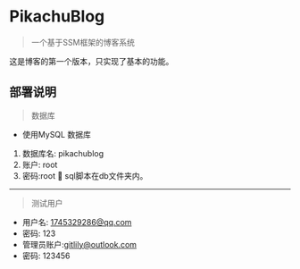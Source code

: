 # PikachuBlog
> 一个基于SSM框架的博客系统

这是博客的第一个版本，只实现了基本的功能。

## 部署说明

> 数据库 

* 使用MySQL 数据库

1. 数据库名: pikachublog 
2. 账户: root 
3. 密码:root 
   :book: sql脚本在db文件夹内。
***

> 测试用户

- 用户名: 1745329286@qq.com 
- 密码: 123
- 管理员账户:gitlily@outlook.com
- 密码: 123456
